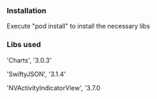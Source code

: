 ### Installation


Execute "pod install" to install the necessary libs


### Libs used


'Charts', '3.0.3'

'SwiftyJSON', '3.1.4'

'NVActivityIndicatorView', '3.7.0
